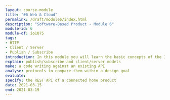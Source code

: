 ```yaml
---
layout: course-module
title: "#6 Web & Cloud"
permalink: /draft/module6/index.html
description: "Software-Based Product - Module 6"
module-id: 6
module-of: io1075
tags:
- HTTP
- Client / Server
- Publish / Subscribe
introduction: In this module you will learn the basic concepts of the Internet and the Cloud. You will explore the services that cloud infrastructure can offer and how to use a REST API to access those 'web' services and enrich your GoodLight Lamp.
explain: publish/subscribe and client/server models
make: a code writing against an existing API
analyse: protocols to compare them within a design goal
evaluate:
specify: the REST API of a connected home product
date: 2021-03-15
end: 2021-03-19
---
```

